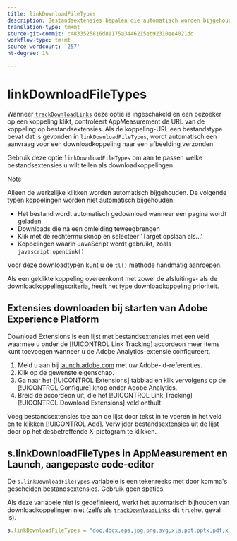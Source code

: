 ```yaml
---
title: linkDownloadFileTypes
description: Bestandsextensies bepalen die automatisch worden bijgehouden als downloadkoppelingen.
translation-type: tm+mt
source-git-commit: c4833525816d81175a3446215eb92310ee4021dd
workflow-type: tm+mt
source-wordcount: '257'
ht-degree: 1%

---
```



# linkDownloadFileTypes

Wanneer [`trackDownloadLinks`](trackdownloadlinks.md) deze optie is ingeschakeld en een bezoeker op een koppeling klikt, controleert AppMeasurement de URL van de koppeling op bestandsextensies. Als de koppeling-URL een bestandstype bevat dat is gevonden in `linkDownloadFileTypes`, wordt automatisch een aanvraag voor een downloadkoppeling naar een afbeelding verzonden.

Gebruik deze optie `linkDownloadFileTypes` om aan te passen welke bestandsextensies u wilt tellen als downloadkoppelingen.

>[!NOTE]
>
>Alleen de werkelijke klikken worden automatisch bijgehouden. De volgende typen koppelingen worden niet automatisch bijgehouden:
>
> * Het bestand wordt automatisch gedownload wanneer een pagina wordt geladen
> * Downloads die na een omleiding teweegbrengen
> * Klik met de rechtermuisknop en selecteer &#39;Target opslaan als...&#39;
> * Koppelingen waarin JavaScript wordt gebruikt, zoals `javascript:openLink()`
>
> 
Voor deze downloadtypen kunt u de [`tl()`](../functions/tl-method.md) methode handmatig aanroepen.

Als een geklikte koppeling overeenkomt met zowel de afsluitings- als de downloadkoppelingscriteria, heeft het type downloadkoppeling prioriteit.

## Extensies downloaden bij starten van Adobe Experience Platform

Download Extensions is een lijst met bestandsextensies met een veld waarmee u onder de [!UICONTROL Link Tracking] accordeon meer items kunt toevoegen wanneer u de Adobe Analytics-extensie configureert.

1. Meld u aan bij [launch.adobe.com](https://launch.adobe.com) met uw Adobe-id-referenties.
2. Klik op de gewenste eigenschap.
3. Ga naar het [!UICONTROL Extensions] tabblad en klik vervolgens op de [!UICONTROL Configure] knop onder Adobe Analytics.
4. Breid de accordeon uit, die het [!UICONTROL Link Tracking] [!UICONTROL Download Extensions] veld onthult.

Voeg bestandsextensies toe aan de lijst door tekst in te voeren in het veld en te klikken [!UICONTROL Add]. Verwijder bestandsextensies uit de lijst door op het desbetreffende X-pictogram te klikken.

## s.linkDownloadFileTypes in AppMeasurement en Launch, aangepaste code-editor

De `s.linkDownloadFileTypes` variabele is een tekenreeks met door komma&#39;s gescheiden bestandsextensies. Gebruik geen spaties.

Als deze variabele niet is gedefinieerd, werkt het automatisch bijhouden van downloadkoppelingen niet (zelfs als [`trackDownloadLinks`](trackdownloadlinks.md) dit `true`het geval is).

```js
s.linkDownloadFileTypes = "doc,docx,eps,jpg,png,svg,xls,ppt,pptx,pdf,xlsx,tab,csv,zip,txt,vsd,vxd,xml,js,css,rar,exe,wma,mov,avi,wmv,mp3,wav,m4v";
```
